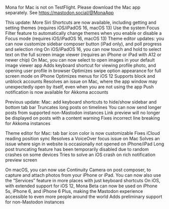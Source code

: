 Mona for Mac is not on TestFlight. Please download the Mac app separately. See <https://mastodon.social/@MonaApp>

This update:
More Siri Shortcuts are now available, including getting and setting themes (requires iOS/iPadOS 16, macOS 13)
Use the system Focus Filter feature to automatically change themes when you enable or disable a Focus mode (requires iOS/iPadOS 16, macOS 13)
Theme editor updates: you can now customize sidebar composer button (iPad only), and poll progress and selection ring
On iOS/iPadOS 16, you can now touch and hold to select text on the full screen image viewer (requires an iPhone or iPad with A12 or newer chip)
On Mac, you can now select to open images in your default image viewer app
Adds keyboard shortcut for viewing profile photo, and opening user profile in browser
Optimizes swipe option appearance for full screen mode on iPhone
Optimizes menus for iOS 12
Supports block and unblock accounts
Resolves an issue on Mac, where the app window may unexpectedly open by itself, even when you are not using the app
Push notification is now available for Akkoma accounts

Previous update:
Mac: add keyboard shortcuts to hide/show sidebar and bottom tab bar
Truncates long posts on timelines
You can now send longer posts from supported non-Mastodon instances
Link preview will no longer be displayed on posts with a content warning
Fixes incorrect line breaking for Akkoma instances

Theme editor for Mac: tab bar icon color is now customizable
Fixes iCloud reading position sync
Resolves a VoiceOver focus issue on Mac
Solves an issue where sign in website is occasionally not opened on iPhone/iPad
Long post truncating feature has been temporarily disabled due to random crashes on some devices
Tries to solve an iOS crash on rich notification preview screen

On macOS, you can now use Continuity Camera on post composer, to capture and attach photos from your iPhone or iPad. You can now also use the “Services” feature in more places with just keyboard shortcuts
On iOS, with extended support for iOS 12, Mona Beta can now be used on iPhone 5s, iPhone 6, and iPhone 6 Plus, making the Mastodon experience accessible to even more people around the world
Adds preliminary support for non-Mastodon instances